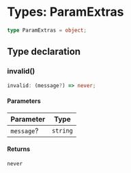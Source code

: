 # Types: ParamExtras

```ts
type ParamExtras = object;
```

## Type declaration

### invalid()

```ts
invalid: (message?) => never;
```

#### Parameters

| Parameter | Type |
| ------ | ------ |
| `message`? | `string` |

#### Returns

`never`
